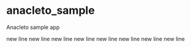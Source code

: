 # anacleto_sample
Anacleto sample app

 new line
 new line
 new line
 new line
 new line
 new line
 new line
 new line
